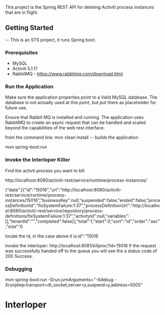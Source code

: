This project is the Spring REST API for deleting Activiti process instances that are in flight.
## Getting Started

-- This is an STS project, it runs Spring boot. 

### Prerequisites

* MySQL
* Activiti 5.1.17
* RabbitMQ - https://www.rabbitmq.com/download.html

### Run the Application

Make sure the application properties point to a Valid MySQL database.  The database is not actually used
at this point, but put there as placeholder for future use.

Ensure that Rabbit MQ is installed and running.  The application uses RabbitMQ to create an async request that can be handled and scaled beyond the capabilities of the web rest interface. 

from the command line:
mvn clean install -- builds the application

mvn spring-boot:run

### Invoke the Interloper Killer

Find the activti process you want to kill

http://localhost:8080/activiti-rest/service/runtime/process-instances/

{"data":[{"id":"15016","url":"http://localhost:8080/activiti-rest/service/runtime/process-instances/15016","businessKey":null,"suspended":false,"ended":false,"processDefinitionId":"fixSystemFailure:1:37","processDefinitionUrl":"http://localhost:8080/activiti-rest/service/repository/process-definitions/fixSystemFailure:1:37","activityId":null,"variables":[],"tenantId":"","completed":false}],"total":1,"start":0,"sort":"id","order":"asc","size":1}

locate the id, in the case above it is:id":"15016

Invoke the interloper:
http://localhost:8081/killproc?id=15016
If the request was successfully handed off to the queue you will see the a status code of 200 Success.

### Debugging
mvn spring-boot:run -Drun.jvmArguments="-Xdebug -Xrunjdwp:transport=dt_socket,server=y,suspend=y,address=5005"

# Interloper
